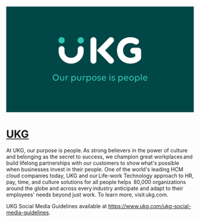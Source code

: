 [![Visit UKG](imagePreview.jpg)](https://ukg.com)

# [UKG](https://ukg.com)

At UKG, our purpose is people. As strong believers in the power of culture and belonging as the secret to success, we champion great workplaces and build lifelong partnerships with our customers to show what's possible when businesses invest in their people. One of the world's leading HCM cloud companies today, UKG and our Life-work Technology approach to HR, pay, time, and culture solutions for all people helps  80,000 organizations around the globe and across every industry anticipate and adapt to their employees' needs beyond just work. To learn more, visit ukg.com.

UKG Social Media Guidelines available at https://www.ukg.com/ukg-social-media-guidelines.

